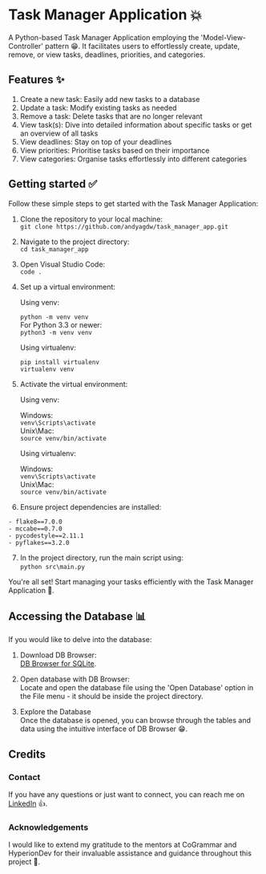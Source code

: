 # Task Manager Application 💥

A Python-based Task Manager Application employing the
'Model-View-Controller' pattern 😁. It facilitates users to
effortlessly create, update, remove, or view tasks, deadlines,
priorities, and categories.

## Features ✨

1. Create a new task: Easily add new tasks to a database
2. Update a task: Modify existing tasks as needed
3. Remove a task: Delete tasks that are no longer relevant
4. View task(s): Dive into detailed information about specific tasks or get an overview of all tasks
5. View deadlines: Stay on top of your deadlines
6. View priorities: Prioritise tasks based on their importance
7. View categories: Organise tasks effortlessly into different categories

## Getting started ✅

Follow these simple steps to get started with the Task Manager Application:

1. Clone the repository to your local machine: <br />
   `git clone https://github.com/andyagdw/task_manager_app.git`
2. Navigate to the project directory: <br />
   `cd task_manager_app`
3. Open Visual Studio Code: <br />
   `code .`
4. Set up a virtual environment: <br />

   Using venv:

   `python -m venv venv` <br />
   For Python 3.3 or newer: <br />
   `python3 -m venv venv`

   Using virtualenv:

   ```
   pip install virtualenv
   virtualenv venv
   ```

5. Activate the virtual environment:

   Using venv:

   Windows: <br />
   `venv\Scripts\activate` <br />
   Unix\Mac: <br />
   `source venv/bin/activate`

   Using virtualenv: <br />

   Windows: <br />
   `venv\Scripts\activate` <br />
   Unix\Mac: <br />
   `source venv/bin/activate`

6. Ensure project dependencies are installed: <br />

```
- flake8==7.0.0
- mccabe==0.7.0
- pycodestyle==2.11.1
- pyflakes==3.2.0
```

7. In the project directory, run the main script using: <br />
   `python src\main.py`

You're all set! Start managing your tasks efficiently with the Task Manager Application 🚀.

## Accessing the Database 📊

If you would like to delve into the database: 

1. Download DB Browser: <br />
   [DB Browser for SQLite](https://sqlitebrowser.org/dl/).

2. Open database with DB Browser: <br />
   Locate and open the database file using the 'Open Database' option in the File menu - it should be inside the project directory.

3. Explore the Database <br />
   Once the database is opened, you can browse through the tables and data using the intuitive interface of DB Browser 😁.

## Credits
### Contact

If you have any questions or just want to connect, you can reach me on [LinkedIn](https://www.linkedin.com/in/andyagyeidwumah/) 👍.

### Acknowledgements

I would like to extend my gratitude to the mentors at CoGrammar and HyperionDev for their invaluable assistance and guidance throughout
this project 🙏.
